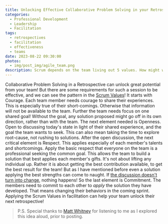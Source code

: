 ```yaml
---
title: Unlocking Effective Collaborative Problem Solving in your Retros
categories:
  - Professional Development
  - Leadership
  - Facilitation
tags:
  - retrospectives
  - facilitation
  - effectiveness
  - teams
date: 2023-08-22 09:30:00
photos: 
  - img/post_img/agile_team.png
description: Scrum depends on the team living out 5 values. How might we apply these to make retrospectives more effective?
---
```

Collaborative Problem Solving in a Retrospective can unlock great potential from your team! But there are some requirements for such a session to be effective, and we can see the pattern in the [Scrum Values](https://scrumguides.org/scrum-guide.html#scrum-values)! It starts with Courage. Each team member needs courage to share their experiences. This is especially true of their short-comings. Otherwise that information will not be available to the team. 
Further the team needs focus on one shared goal! Without the goal, any solution proposed might go off in its own direction, rather than with the team.
The next element needed is Openness. Open to discussing today's state in light of their shared experience, and the goal the team wants to seek. This can also mean taking the time to explore root-cause, not rushing to solutions.
After the open discussion, the next critical element is Respect. This applies especially of each member's talents and shortcomings. Apply the basic respect that everyone on the team is a professional seeking the common goal. This allows the team to build a solution that best applies each member's gifts. It's not about lifting any individual up. Rather it is about getting the best contribution available, to get the best result for the team!
But as I have mentioned before even a solution applying the best strengths can come to naught. If [the discussion doesn't turn into change](/blog/show-notes-retros-must-produce-change/), nothing happens! So the last element is Commitment. The members need to commit to each other to _apply_ the solution they have developed. That means changing their behaviors in the coming sprint. Applying the Scrum Values in facilitation can help your team unlock their next retrospective!

> P.S. Special thanks to [Matt Whitney](https://www.linkedin.com/in/matthew-whitney-a92a4796/) for listening to me as I explored this idea aloud, prior to posting.
